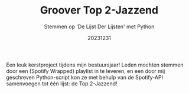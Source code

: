 ﻿---
{
  "title": "Groover Top 2-Jazzend",
  "subtitle": "Stemmen op 'De Lijst Der Lijsten' met Python",
  "image": "/portfolio/groover_top_2_jazzend.png",
  "tags": [
    "solo",
    "programmeren",
    "vereniging"
  ],
  "links": [
    {
      "text": "Top 2-Jazzend",
      "href": "https://open.spotify.com/playlist/0l2uxk9gEZIPveqsheEwJ1"
    },
    {
      "text": "Repository",
      "href": "https://github.com/grooverjazz/top-2-jazzend"
    }
  ],
  "date": "20231231"
}
---

Een leuk kerstproject tijdens mijn bestuursjaar!
Leden mochten stemmen door een (Spotify Wrapped) playlist in te leveren, en een door mij geschreven Python-script kon ze met behulp van de Spotify-API samenvoegen tot één lijst: de Top 2-Jazzend!